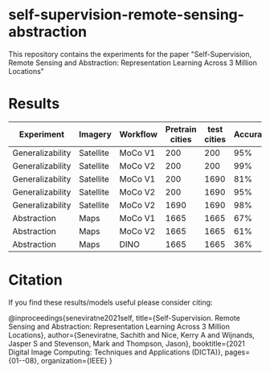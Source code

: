 # self-supervision-remote-sensing-abstraction
This repository contains the experiments for the paper "Self-Supervision, Remote Sensing and Abstraction: Representation Learning Across 3 Million Locations"


# Results
| Experiment | Imagery | Workflow | Pretrain cities | test cities | Accuracy | Checkpoint |
| ------ | ------ | ------ | ------ | ------ | ------ | ------ |
|Generalizability|Satellite|MoCo V1|200|200|95%| - |
|Generalizability|Satellite|MoCo V2|200|200|99%| - |
|Generalizability|Satellite|MoCo V1|200|1690|81%| [checkpoint](https://mediaflux.researchsoftware.unimelb.edu.au:443/mflux/share.mfjp?_token=BfwEHkxMgFZH5EClMlpy1128215110&browser=true&filename=MOCO_V1_sat_200_cities.pth.tar) |
|Generalizability|Satellite|MoCo V2|200|1690|95%| [checkpoint](https://mediaflux.researchsoftware.unimelb.edu.au:443/mflux/share.mfjp?_token=QrqAsUYRhBIDiqhDHkqL1128215112&browser=true&filename=MOCO_V2_sat_200_cities.pth.tar) |
|Generalizability|Satellite|MoCo V2|1690|1690|98%| [checkpoint](https://mediaflux.researchsoftware.unimelb.edu.au:443/mflux/share.mfjp?_token=QzhZjnOMJa366t7i7uZQ1128215114&browser=true&filename=MOCO_V2_sat_1690_cities.pth.tar) |
|Abstraction|Maps|MoCo V1|1665|1665|67%| [checkpoint](https://mediaflux.researchsoftware.unimelb.edu.au:443/mflux/share.mfjp?_token=92u37NHEdbn8VmbROnmA1128215106&browser=true&filename=MOCO_V1_map.pth.tar) |
|Abstraction|Maps|MoCo V2|1665|1665|61%| [checkpoint](https://mediaflux.researchsoftware.unimelb.edu.au:443/mflux/share.mfjp?_token=eltFkFpE8CknbCtYy5oe1128215108&browser=true&filename=MOCO_V2_map.pth.tar) |
|Abstraction|Maps|DINO|1665|1665|36%| - |

# Citation
If you find these results/models useful please consider citing:

@inproceedings{seneviratne2021self,
  title={Self-Supervision. Remote Sensing and Abstraction: Representation Learning Across 3 Million Locations},
  author={Seneviratne, Sachith and Nice, Kerry A and Wijnands, Jasper S and Stevenson, Mark and Thompson, Jason},
  booktitle={2021 Digital Image Computing: Techniques and Applications (DICTA)},
  pages={01--08},
  organization={IEEE}
}
